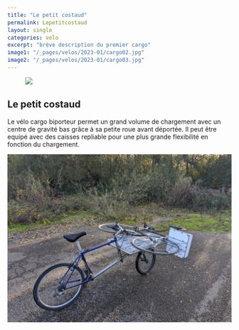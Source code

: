 ```yaml
---
title: "Le petit costaud"
permalink: Lepetitcostaud
layout: single
categories: velo
excerpt: "brève description du premier cargo"
image1: "/_pages/velos/2023-01/cargo02.jpg"
image2: "/_pages/velos/2023-01/cargo03.jpg"
---
```

 

<figure class="one">
    <a href="{{page.image}}"><img src="{{page.image}}"></a>
    <!--
    <figcaption>Légende de l'image</figcaption>
    -->
</figure>

## Le petit costaud
Le vélo cargo biporteur permet un grand volume de chargement avec un centre de gravité bas grâce à sa petite roue avant déportée.
Il peut être equipé avec des caisses repliable pour une plus grande flexibilité en fonction du chargement.

![image cargo](/assets/images/cargo01.jpg)